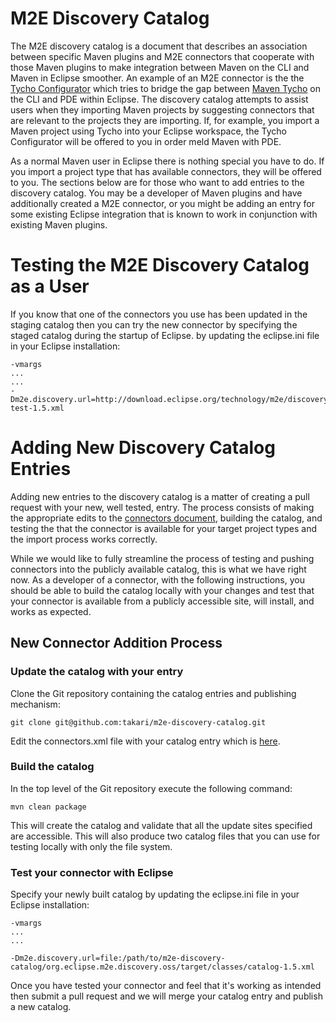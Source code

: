 # M2E Discovery Catalog

The M2E discovery catalog is a document that describes an association between specific Maven plugins and M2E connectors that cooperate with those Maven plugins to make integration between Maven on the CLI and Maven in Eclipse smoother. An example of an M2E connector is the the [Tycho Configurator][2] which tries to bridge the gap between [Maven Tycho][3] on the CLI and PDE within Eclipse. The discovery catalog attempts to assist users when they importing Maven projects by suggesting connectors that are relevant to the projects they are importing. If, for example, you import a Maven project using Tycho into your Eclipse workspace, the Tycho Configurator will be offered to you in order meld Maven with PDE.

As a normal Maven user in Eclipse there is nothing special you have to do. If you import a project type that has available connectors, they will be offered to you. The sections below are for those who want to add entries to the discovery catalog. You may be a developer of Maven plugins and have additionally created a M2E connector, or you might be adding an entry for some existing Eclipse integration that is known to work in conjunction with existing Maven plugins.

# Testing the M2E Discovery Catalog as a User

If you know that one of the connectors you use has been updated in the staging catalog then you can try the new connector by specifying the staged catalog during the startup of Eclipse. by updating the eclipse.ini file in your Eclipse installation:

```
-vmargs
...
...
-Dm2e.discovery.url=http://download.eclipse.org/technology/m2e/discovery/directory-test-1.5.xml                                                                         
```
# Adding New Discovery Catalog Entries 

Adding new entries to the discovery catalog is a matter of creating a pull request with your new, well tested, entry. The process consists of making the appropriate edits to the [connectors document][1], building the catalog, and testing the that the connector is available for  your target project types and the import process works correctly.

While we would like to fully streamline the process of testing and pushing connectors into the publicly available catalog, this is what we have right now. As a developer of a connector, with the following instructions, you should be able to build the catalog locally with your changes and test that your connector is available from a publicly accessible site, will install, and works as expected.

## New Connector Addition Process

### Update the catalog with your entry

Clone the Git repository containing the catalog entries and publishing mechanism:

```
git clone git@github.com:takari/m2e-discovery-catalog.git
```

Edit the connectors.xml file with your catalog entry which is [here][1].

### Build the catalog

In the top level of the Git repository execute the following command:

```
mvn clean package
```

This will create the catalog and validate that all the update sites specified are accessible. This will also produce two catalog files that you can use for testing locally with only the file system.

### Test your connector with Eclipse

Specify your newly built catalog by updating the eclipse.ini file in your Eclipse installation:

```
-vmargs
...
...

-Dm2e.discovery.url=file:/path/to/m2e-discovery-catalog/org.eclipse.m2e.discovery.oss/target/classes/catalog-1.5.xml                                                                              
```
Once you have tested your connector and feel that it's working as intended then submit a pull request and we will merge your catalog entry and publish a new catalog.

[1]: https://github.com/takari/m2e-discovery-catalog/blob/master/org.eclipse.m2e.discovery.oss/src/main/resources-filtered/connectors.xml
[2]: https://github.com/tesla/m2eclipse-tycho
[3]: http://www.eclipse.org/tycho/
